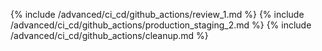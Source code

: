 {% include /advanced/ci_cd/github_actions/review_1.md %}
{% include /advanced/ci_cd/github_actions/production_staging_2.md %}
{% include /advanced/ci_cd/github_actions/cleanup.md %}
